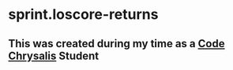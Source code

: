 # sprint.loscore-returns
## This was created during my time as a [Code Chrysalis](https://codechrysalis.io) Student